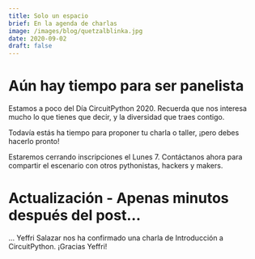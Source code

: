 ```yaml
---
title: Solo un espacio 
brief: En la agenda de charlas
image: /images/blog/quetzalblinka.jpg
date: 2020-09-02
draft: false
---
```


# Aún hay tiempo para ser panelista

Estamos a poco del Día CircuitPython 2020. Recuerda que nos interesa mucho lo que tienes que decir, y la diversidad que traes contigo. 

Todavía estás ha tiempo para proponer tu charla o taller, ¡pero debes hacerlo pronto!

Estaremos cerrando inscripciones el Lunes 7. Contáctanos ahora para compartir el escenario con otros pythonistas, hackers y makers.


# Actualización - Apenas minutos después del post...

... Yeffri Salazar nos ha confirmado una charla de Introducción a CircuitPython. ¡Gracias Yeffri!
